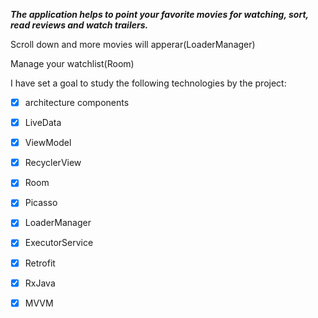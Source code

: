 ***The application helps to point your favorite movies for watching, sort, read reviews and watch trailers.***

Scroll down and more movies will apperar(LoaderManager)

Manage your watchlist(Room)

I have set a goal to study the following technologies by the project:

- [x] architecture components

- [x] LiveData

- [x] ViewModel

- [x] RecyclerView

- [x] Room

- [x] Picasso

- [x] LoaderManager

- [x] ExecutorService

- [x] Retrofit

- [x] RxJava

- [x] MVVM
